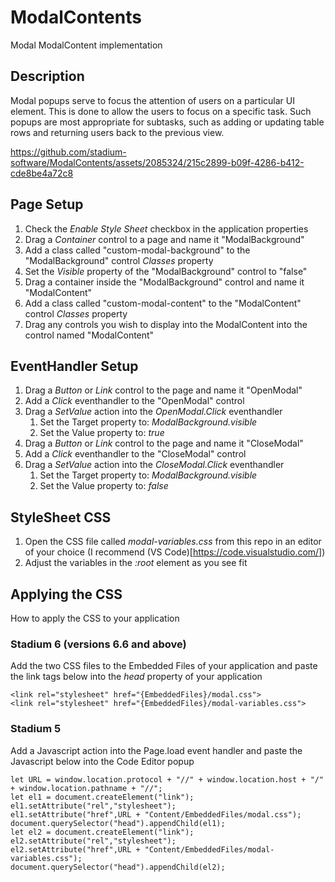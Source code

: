 # ModalContents
Modal ModalContent implementation

## Description
Modal popups serve to focus the attention of users on a particular UI element. This is done to allow the users to focus on a specific task. Such popups are most appropriate for subtasks, such as adding or updating table rows and returning users back to the previous view. 


https://github.com/stadium-software/ModalContents/assets/2085324/215c2899-b09f-4286-b412-cde8be4a72c8


## Page Setup
1. Check the *Enable Style Sheet* checkbox in the application properties
2. Drag a *Container* control to a page and name it "ModalBackground"
3. Add a class called "custom-modal-background" to the "ModalBackground" control *Classes* property 
4. Set the *Visible* property of the "ModalBackground" control to "false"
5. Drag a container inside the "ModalBackground" control and name it "ModalContent"
6. Add a class called "custom-modal-content" to the "ModalContent" control *Classes* property 
7. Drag any controls you wish to display into the ModalContent into the control named "ModalContent"

## EventHandler Setup
1. Drag a *Button* or *Link* control to the page and name it "OpenModal"
2. Add a *Click* eventhandler to the "OpenModal" control
3. Drag a *SetValue* action into the *OpenModal.Click* eventhandler
   1. Set the Target property to: *ModalBackground.visible*
   2. Set the Value property to: *true*
4. Drag a *Button* or *Link* control to the page and name it "CloseModal"
2. Add a *Click* eventhandler to the "CloseModal" control
3. Drag a *SetValue* action into the *CloseModal.Click* eventhandler
   1. Set the Target property to: *ModalBackground.visible*
   2. Set the Value property to: *false*

## StyleSheet CSS
1. Open the CSS file called *modal-variables.css* from this repo in an editor of your choice (I recommend (VS Code)[https://code.visualstudio.com/])
2. Adjust the variables in the *:root* element as you see fit

## Applying the CSS
How to apply the CSS to your application

### Stadium 6 (versions 6.6 and above)
Add the two CSS files to the Embedded Files of your application and paste the link tags below into the *head* property of your application
```
<link rel="stylesheet" href="{EmbeddedFiles}/modal.css">
<link rel="stylesheet" href="{EmbeddedFiles}/modal-variables.css">
``` 

### Stadium 5
Add a Javascript action into the Page.load event handler and paste the Javascript below into the Code Editor popup
```
let URL = window.location.protocol + "//" + window.location.host + "/" + window.location.pathname + "//";
let el1 = document.createElement("link");
el1.setAttribute("rel","stylesheet");
el1.setAttribute("href",URL + "Content/EmbeddedFiles/modal.css");
document.querySelector("head").appendChild(el1);
let el2 = document.createElement("link");
el2.setAttribute("rel","stylesheet");
el2.setAttribute("href",URL + "Content/EmbeddedFiles/modal-variables.css");
document.querySelector("head").appendChild(el2);
``` 